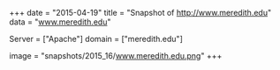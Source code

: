 
+++
date = "2015-04-19"
title = "Snapshot of http://www.meredith.edu"
data = "www.meredith.edu"

Server = ["Apache"]
domain = ["meredith.edu"]

  image = "snapshots/2015_16/www.meredith.edu.png"
+++
#
